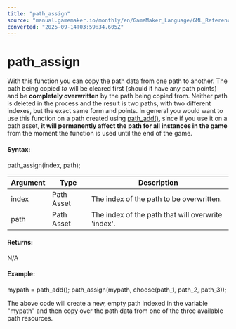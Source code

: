 ```yaml
---
title: "path_assign"
source: "manual.gamemaker.io/monthly/en/GameMaker_Language/GML_Reference/Asset_Management/Paths/Path_Manipulation/path_assign.htm"
converted: "2025-09-14T03:59:34.605Z"
---
```


# path\_assign

With this function you can copy the path data from one path to another. The path being copied _to_ will be cleared first (should it have any path points) and be **completely overwritten** by the path being copied from. Neither path is deleted in the process and the result is two paths, with two different indexes, but the exact same form and points. In general you would want to use this function on a path created using [path\_add()](path_add.md), since if you use it on a path asset, **it will permanently affect the path for all instances in the game** from the moment the function is used until the end of the game.

#### Syntax:

path\_assign(index, path);

| Argument | Type | Description |
| --- | --- | --- |
| index | Path Asset | The index of the path to be overwritten. |
| path | Path Asset | The index of the path that will overwrite 'index'. |

#### Returns:

N/A

#### Example:

mypath = path\_add();
path\_assign(mypath, choose(path\_1, path\_2, path\_3));

The above code will create a new, empty path indexed in the variable "mypath" and then copy over the path data from one of the three available path resources.